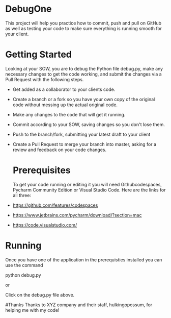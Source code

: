 # DebugOne
This project will help you practice how to commit, push and pull on GitHub as well as testing your code to make sure everything is running smooth for your client.

# Getting Started
Looking at your SOW, you are to debug the Python file debug.py, make any necessary changes to get the code working, and submit the changes via a Pull Request with the following steps.
- Get added as a collaborator to your clients code.
- Create a branch or a fork so you have your own copy of the original code without messing up the actual original code.
- Make any changes to the code that will get it running.
- Commit according to your SOW, saving changes so you don't lose them.
- Push to the branch/fork, submitting your latest draft to your client
- Create a Pull Request to merge your branch into master, asking for a review and feedback on your code changes.

  # Prerequisites
  To get your code running or editing it you will need Githubcodespaces, Pycharm Community Edition or Visual Studio Code. Here are the links for all three:

- https://github.com/features/codespaces
- https://www.jetbrains.com/pycharm/download/?section=mac
-  https://code.visualstudio.com/

# Running
Once you have one of the application in the prerequisties installed you can use the command

  python debug.py

  or

  Click on the debug.py file above.

  #Thanks
  Thanks to XYZ company and their staff, hulkingopossum, for helping me with my code!
  
